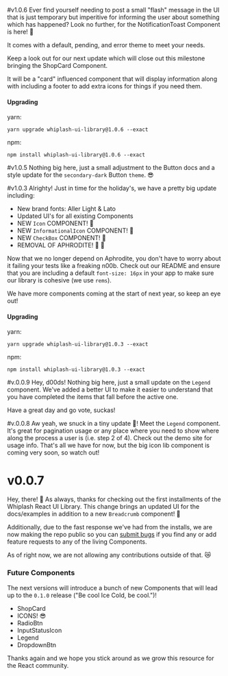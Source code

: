 #v1.0.6
Ever find yourself needing to post a small "flash" message in the UI that is just
temporary but imperitive for informing the user about something which has happened?
Look no further, for the NotificationToast Component is here! 🎉

It comes with a default, pending, and error theme to meet your needs. 

Keep a look out for our next update which will close out this milestone bringing the
ShopCard Component.

It will be a "card" influenced component that will display information along with
including a footer to add extra icons for things if you need them.

#### Upgrading
yarn:
```
yarn upgrade whiplash-ui-library@1.0.6 --exact
```

npm:
```
npm install whiplash-ui-library@1.0.6 --exact
```

#v1.0.5
Nothing big here, just a small adjustment to the Button docs and a style update
for the `secondary-dark` Button `theme`. 😎

#v1.0.3
Alrighty! Just in time for the holiday's, we have a pretty big update including:

* New brand fonts: Aller Light & Lato
* Updated UI's for all existing Components
* NEW `Icon` COMPONENT! 🎉
* NEW `InformationalIcon` COMPONENT! 🎉
* NEW `CheckBox` COMPONENT! 🎉
* REMOVAL OF APHRODITE! 🎉 🎉

Now that we no longer depend on Aphrodite, you don't have to worry about it
failing your tests like a freaking n00b. Check out our README and ensure that
you are including a default `font-size: 16px` in your app to make sure our
library is cohesive (we use `rems`).

We have more components coming at the start of next year, so keep an eye out!

#### Upgrading
yarn:
```
yarn upgrade whiplash-ui-library@1.0.3 --exact
```

npm:
```
npm install whiplash-ui-library@1.0.3 --exact
```

#v.0.0.9
Hey, d00ds! Nothing big here, just a small update on the `Legend` component.
We've added a better UI to make it easier to understand that you have completed
the items that fall before the active one.

Have a great day and go vote, suckas!

#v.0.0.8
Aw yeah, we snuck in a tiny update 🎉! Meet the `Legend` component. It's great
for pagination usage or any place where you need to show where along the process
a user is (i.e. step 2 of 4). Check out the demo site for usage info. That's 
all we have for now, but the big icon lib component is coming very soon, 
so watch out!


# v0.0.7
Hey, there! 👋 As always, thanks for checking out the first installments of the
Whiplash React UI Library. This change brings an updated UI for the
docs/examples in addition to a new `Breadcrumb` component! 🍞

Additionally, due to the fast response we've had from the installs, we are
now making the repo public so you can
[submit bugs](https://github.com/whiplashmerch/whiplash-ui-library/issues)
if you find any or add feature requests to any of the living Components.

As of right now, we are not allowing any contributions outside of that. 😿

### Future Components
The next versions will introduce a bunch of new Components that will lead up to
the `0.1.0` release ("Be cool Ice Cold, be cool.")!

* ShopCard
* ICONS! 😎
* RadioBtn
* InputStatusIcon
* Legend
* DropdownBtn

Thanks again and we hope you stick around as we grow this resource for the React
community.

